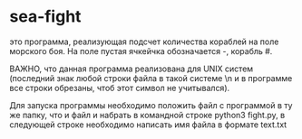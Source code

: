 # sea-fight
это программа, реализующая подсчет количества кораблей на поле морского боя. На поле пустая ячкейчка обозначается -, корабль #.

ВАЖНО, что данная программа реализована для UNIX систем (последний знак любой строки файла в такой системе \n и в программе все строки обрезаны, чтоб этот символ не учитывался).

Для запуска программы необходимо положить файл с программой в ту же папку, что и файл и набрать в командной строке python3 fight.py, в следующей строке необходимо написать имя файла в формате text.txt 
